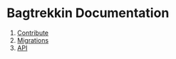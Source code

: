 # Bagtrekkin Documentation

1. [Contribute](https://github.com/goujonpa/bagtrekkin/blob/master/documentation/CONTRIBUTE.md)
2. [Migrations](https://github.com/goujonpa/bagtrekkin/blob/master/documentation/MIGRATIONS.md)
3. [API](https://github.com/goujonpa/bagtrekkin/blob/master/documentation/API.md)
